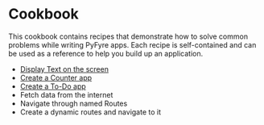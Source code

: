 # Cookbook

This cookbook contains recipes that demonstrate how to solve common problems while writing PyFyre apps. Each recipe is self-contained and can be used as a reference to help you build up an application.

* [Display Text on the screen](display-text-on-the-screen.md)
* [Create a Counter app](create-a-counter-app.md)
* [Create a To-Do app](create-a-to-do-app.md)
* Fetch data from the internet
* Navigate through named Routes
* Create a dynamic routes and navigate to it
